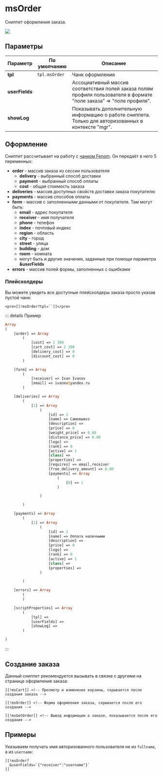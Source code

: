 # msOrder

Сниппет оформления заказа.

[![](https://file.modx.pro/files/4/b/b/4bb767c02e0e7b09ddae5e426b34c7e6s.jpg)](https://file.modx.pro/files/4/b/b/4bb767c02e0e7b09ddae5e426b34c7e6.png)

## Параметры

| Параметр       | По умолчанию  | Описание                                                                                                             |
| -------------- | ------------- | -------------------------------------------------------------------------------------------------------------------- |
| **tpl**        | `tpl.msOrder` | Чанк оформления                                                                                                      |
| **userFields** |               | Ассоциативный массив соответствия полей заказа полям профиля пользователя в формате "поле заказа" => "поле профиля". |
| **showLog**    |               | Показывать дополнительную информацию о работе сниппета. Только для авторизованных в контексте "mgr".                 |

<!--@include: ../parts/tip-general-properties.md-->

## Оформление

Сниппет рассчитывает на работу с [чанком Fenom][1]. Он передаёт в него 5 переменных:

- **order** - массив заказа из сессии пользователя
  - **delivery** - выбранный способ доставки
  - **payment** - выбранный способ оплаты
  - **cost** - общая стоимость заказа
- **deliveries** - массив доступных свойств доставки заказа покупателю
- **payments** - массив способов оплаты
- **form** - массив с заполненными данными от покупателя. Там могут быть:
  - **email** - адрес покупателя
  - **receiver** - имя получателя
  - **phone** - телефон
  - **index** - почтовый индекс
  - **region** - область
  - **city** - город
  - **street** - улица
  - **building** - дом
  - **room** - комната
  - могут быть и другие значения, заданные при помощи параметра **&userFields**
- **errors** - массив полей формы, заполненных с ошибками

### Плейсхолдеры

Вы можете увидеть все доступные плейсхолдеры заказа просто указав пустой чанк:

```modx
<pre>[[!msOrder?tpl=``]]</pre>
```

::: details Пример

```php
Array
(
    [order] => Array
        (
            [cost] => 2 300
            [cart_cost] => 2 300
            [delivery_cost] => 0
            [discount_cost] => 0
        )

    [form] => Array
        (
            [receiver] => Ivan Ivanov
            [email] => ivanov@yandex.ru
        )

    [deliveries] => Array
        (
            [1] => Array
                (
                    [id] => 1
                    [name] => Самовывоз
                    [description] =>
                    [price] => 0
                    [weight_price] => 0.00
                    [distance_price] => 0.00
                    [logo] =>
                    [rank] => 0
                    [active] => 1
                    [class] =>
                    [properties] =>
                    [requires] => email,receiver
                    [free_delivery_amount] => 0.00
                    [payments] => Array
                        (
                            [0] => 1
                        )

                )

        )

    [payments] => Array
        (
            [1] => Array
                (
                    [id] => 1
                    [name] => Оплата наличными
                    [description] =>
                    [price] => 0
                    [logo] =>
                    [rank] => 0
                    [active] => 1
                    [class] =>
                    [properties] =>
                )

        )

    [errors] => Array
        (
        )

    [scriptProperties] => Array
        (
            [tpl] =>
            [userFields] =>
            [showLog] =>
        )

)
```

:::

## Создание заказа

Данный сниппет рекомендуется вызывать в связке с другими на странице оформления заказа:

```modx
[[!msCart]] <!-- Просмотр и изменение корзины, скрывается после создания заказа -->

[[!msOrder]] <!-- Форма оформления заказа, скрывается после его создания -->

[[!msGetOrder]] <!-- Вывод информации о заказе, показывается после его создания -->
```

## Примеры

Указываем получать имя авторизованного пользователя не из `fullname`, а из `username`:

```modx
[[!msOrder?
  &userFields=`{"receiver":"username"}`
]]
```

[1]: /components/pdotools/parser
